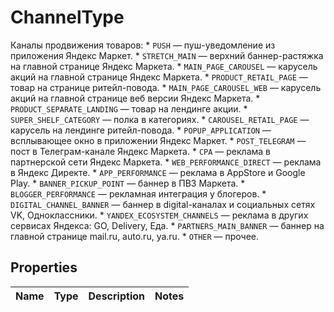 

# ChannelType

Каналы продвижения товаров:  * `PUSH` — пуш-уведомление из приложения Яндекс Маркет.  * `STRETCH_MAIN` — верхний баннер-растяжка на главной странице Яндекс Маркета.  * `MAIN_PAGE_CAROUSEL` — карусель акций на главной странице Яндекс Маркета.  * `PRODUCT_RETAIL_PAGE` — товар на странице ритейл-повода.  * `MAIN_PAGE_CAROUSEL_WEB` — карусель акций на главной странице веб версии Яндекс Маркета.  * `PRODUCT_SEPARATE_LANDING` — товар на лендинге акции.  * `SUPER_SHELF_CATEGORY` — полка в категориях.  * `CAROUSEL_RETAIL_PAGE` — карусель на лендинге ритейл-повода.  * `POPUP_APPLICATION` — всплывающее окно в приложении Яндекс Маркет.  * `POST_TELEGRAM` — пост в Телеграм-канале Яндекс Маркета.  * `CPA` — реклама в партнерской сети Яндекс Маркета.  * `WEB_PERFORMANCE_DIRECT` — реклама в Яндекс Директе.  * `APP_PERFORMANCE` — реклама в AppStore и Google Play.  * `BANNER_PICKUP_POINT` — баннер в ПВЗ Маркета.  * `BLOGGER_PERFORMANCE` — рекламная интеграция у блогеров.  * `DIGITAL_CHANNEL_BANNER` — баннер в digital-каналах и социальных сетях VK, Одноклассники.  * `YANDEX_ECOSYSTEM_CHANNELS` — реклама в других сервисах Яндекса: GO, Delivery, Еда.  * `PARTNERS_MAIN_BANNER` — баннер на главной странице mail.ru, auto.ru, ya.ru.  * `OTHER` — прочее. 

## Properties

| Name | Type | Description | Notes |
|------------ | ------------- | ------------- | -------------|



